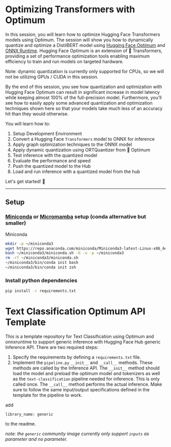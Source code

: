 # Optimizing Transformers with Optimum

In this session, you will learn how to optimize Hugging Face Transformers models using Optimum. The session will show you how to dynamically quantize and optimize a DistilBERT model using [Hugging Face Optimum](https://huggingface.co/docs/optimum/index) and [ONNX Runtime](https://onnxruntime.ai/). Hugging Face Optimum is an extension of 🤗 Transformers, providing a set of performance optimization tools enabling maximum efficiency to train and run models on targeted hardware.

Note: dynamic quantization is currently only supported for CPUs, so we will not be utilizing GPUs / CUDA in this session.

By the end of this session, you see how quantization and optimization with Hugging Face Optimum can result in significant increase in model latency while keeping almost 100% of the full-precision model. Furthermore, you’ll see how to easily apply some advanced quantization and optimization techniques shown here so that your models take much less of an accuracy hit than they would otherwise. 

You will learn how to:
1. Setup Development Environment
2. Convert a Hugging Face `Transformers` model to ONNX for inference
3. Apply graph optimization techniques to the ONNX model
4. Apply dynamic quantization using ORTQuantizer from 🤗 Optimum
5. Test inference with the quantized model
6. Evaluate the performance and speed
7. Push the quantized model to the Hub
8. Load and run inference with a quantized model from the hub

Let's get started! 🚀

---

## Setup


### [Miniconda](https://waylonwalker.com/install-miniconda/#installing-miniconda-on-linux) or [Micromamba](https://labs.epi2me.io/conda-or-mamba-for-production/) setup (conda alternative but smaller)

Miniconda
```bash
mkdir -p ~/miniconda3
wget https://repo.anaconda.com/miniconda/Miniconda3-latest-Linux-x86_64.sh -O ~/miniconda3/miniconda.sh
bash ~/miniconda3/miniconda.sh -b -u -p ~/miniconda3
rm -rf ~/miniconda3/miniconda.sh
~/miniconda3/bin/conda init bash
~/miniconda3/bin/conda init zsh
```
### Install python dependencies

```bash
pip install -r requirements.txt
```

# Text Classification Optimum API Template

This is a template repository for Text Classification using Optimum and onnxruntime to support generic inference with Hugging Face Hub generic Inference API. There are two required steps:

1. Specify the requirements by defining a `requirements.txt` file.
2. Implement the `pipeline.py` `__init__` and `__call__` methods. These methods are called by the Inference API. The `__init__` method should load the model and preload the optimum model and tokenizers as well as the `text-classification` pipeline needed for inference. This is only called once. The `__call__` method performs the actual inference. Make sure to follow the same input/output specifications defined in the template for the pipeline to work.

add 
```
library_name: generic
```
to the readme.

_note: the `generic` community image currently only support `inputs` as parameter and no parameter._